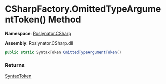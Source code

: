 # CSharpFactory\.OmittedTypeArgumentToken\(\) Method

**Namespace**: [Roslynator.CSharp](../../README.md)

**Assembly**: Roslynator\.CSharp\.dll

```csharp
public static SyntaxToken OmittedTypeArgumentToken()
```

### Returns

[SyntaxToken](https://docs.microsoft.com/en-us/dotnet/api/microsoft.codeanalysis.syntaxtoken)

